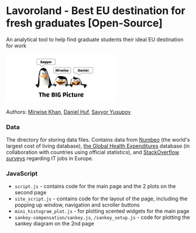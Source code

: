 # Lavoroland - Best EU destination for fresh graduates [Open-Source]
An analytical tool to help find graduate students their ideal EU destination for work

<img src="raw/members.png" width="60%">


Authors: [Mirwise Khan](https://github.com/mirwisek), [Daniel Huf](https://github.com/danielhuf), [Sayyor Yusupov](https://github.com/SYusupov)

### Data
The directory for storing data files. Contains data from [Numbeo](https://www.numbeo.com) (the world's largest cost of living database), [the Global Health Expenditures](https://apps.who.int/nha/database) database (in collaboration with countries using official statistics), and [StackOverflow surveys](https://insights.stackoverflow.com/survey) regarding IT jobs in Europe.

### JavaScript
- `script.js` - contains code for the main page and the 2 plots on the second page
- `site_script.js` - contains code for the layout of the page, including the popping up window, navigation and scroller buttons
- `mini_histogram_plot.js` - for plotting scented widgets for the main page
- `sankey-compensation/sankey.js`, `/sankey_setup.js` - code for plotting the sankey diagram on the 2nd page
